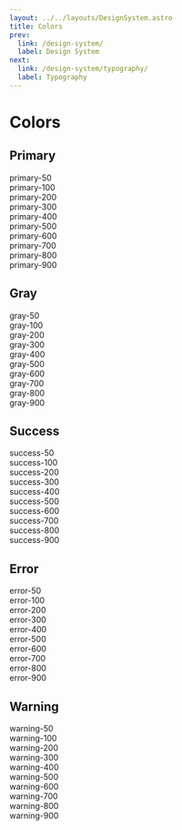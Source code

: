 ```yaml
---
layout: ../../layouts/DesignSystem.astro
title: Colors
prev:
  link: /design-system/
  label: Design System
next:
  link: /design-system/typography/
  label: Typography
---
```


# Colors

## Primary

<div class="color-token-grid">
  <div class="color-token">
    <div class="color-token__color" style="--color: #F5F4FD"></div>
    <div class="color-token__label">primary-50</div>
  </div>
  <div class="color-token">
    <div class="color-token__color" style="--color: #E5E1FB"></div>
    <div class="color-token__label">primary-100</div>
  </div>
  <div class="color-token">
    <div class="color-token__color" style="--color: #D5CFF7"></div>
    <div class="color-token__label">primary-200</div>
  </div>
  <div class="color-token">
    <div class="color-token__color" style="--color: #C5BDF6"></div>
    <div class="color-token__label">primary-300</div>
  </div>
  <div class="color-token">
    <div class="color-token__color" style="--color: #B4AAF3"></div>
    <div class="color-token__label">primary-400</div>
  </div>
  <div class="color-token">
    <div class="color-token__color" style="--color: #A396EF"></div>
    <div class="color-token__label">primary-500</div>
  </div>
  <div class="color-token color-token--default">
    <div class="color-token__color" style="--color: #8478E3"></div>
    <div class="color-token__label">primary-600</div>
  </div>
  <div class="color-token">
    <div class="color-token__color" style="--color: #6E64BD"></div>
    <div class="color-token__label">primary-700</div>
  </div>
  <div class="color-token">
    <div class="color-token__color" style="--color: #585096"></div>
    <div class="color-token__label">primary-800</div>
  </div>
  <div class="color-token">
    <div class="color-token__color" style="--color: #423B70"></div>
    <div class="color-token__label">primary-900</div>
  </div>
</div>

## Gray

<div class="color-token-grid">
  <div class="color-token">
    <div class="color-token__color" style="--color: #EFEFEF"></div>
    <div class="color-token__label">gray-50</div>
  </div>
  <div class="color-token">
    <div class="color-token__color" style="--color: #D5D5D6"></div>
    <div class="color-token__label">gray-100</div>
  </div>
  <div class="color-token">
    <div class="color-token__color" style="--color: #BABBBC"></div>
    <div class="color-token__label">gray-200</div>
  </div>
  <div class="color-token">
    <div class="color-token__color" style="--color: #9FA0A3"></div>
    <div class="color-token__label">gray-300</div>
  </div>
  <div class="color-token">
    <div class="color-token__color" style="--color: #838589"></div>
    <div class="color-token__label">gray-400</div>
  </div>
  <div class="color-token">
    <div class="color-token__color" style="--color: #65686C"></div>
    <div class="color-token__label">gray-500</div>
  </div>
  <div class="color-token color-token--default">
    <div class="color-token__color" style="--color: #46494F"></div>
    <div class="color-token__label">gray-600</div>
  </div>
  <div class="color-token">
    <div class="color-token__color" style="--color: #3C3F44"></div>
    <div class="color-token__label">gray-700</div>
  </div>
  <div class="color-token">
    <div class="color-token__color" style="--color: #303337"></div>
    <div class="color-token__label">gray-800</div>
  </div>
  <div class="color-token">
    <div class="color-token__color" style="--color: #26272B"></div>
    <div class="color-token__label">gray-900</div>
  </div>
</div>

## Success

<div class="color-token-grid">
  <div class="color-token">
    <div class="color-token__color" style="--color: #E6F7EF"></div>
    <div class="color-token__label">success-50</div>
  </div>
  <div class="color-token">
    <div class="color-token__color" style="--color: #BFEAD6"></div>
    <div class="color-token__label">success-100</div>
  </div>
  <div class="color-token">
    <div class="color-token__color" style="--color: #94DDBD"></div>
    <div class="color-token__label">success-200</div>
  </div>
  <div class="color-token">
    <div class="color-token__color" style="--color: #64D0A3"></div>
    <div class="color-token__label">success-300</div>
  </div>
  <div class="color-token">
    <div class="color-token__color" style="--color: #13C286"></div>
    <div class="color-token__label">success-400</div>
  </div>
  <div class="color-token">
    <div class="color-token__color" style="--color: #00B369"></div>
    <div class="color-token__label">success-500</div>
  </div>
  <div class="color-token color-token--default">
    <div class="color-token__color" style="--color: #00A549"></div>
    <div class="color-token__label">success-600</div>
  </div>
  <div class="color-token">
    <div class="color-token__color" style="--color: #008F3E"></div>
    <div class="color-token__label">success-700</div>
  </div>
  <div class="color-token">
    <div class="color-token__color" style="--color: #007833"></div>
    <div class="color-token__label">success-800</div>
  </div>
  <div class="color-token">
    <div class="color-token__color" style="--color: #006028"></div>
    <div class="color-token__label">success-900</div>
  </div>
</div>

## Error

<div class="color-token-grid">
  <div class="color-token">
    <div class="color-token__color" style="--color: #F9E9EA"></div>
    <div class="color-token__label">error-50</div>
  </div>
  <div class="color-token">
    <div class="color-token__color" style="--color: #F0C6C8"></div>
    <div class="color-token__label">error-100</div>
  </div>
  <div class="color-token">
    <div class="color-token__color" style="--color: #E5A2A6"></div>
    <div class="color-token__label">error-200</div>
  </div>
  <div class="color-token">
    <div class="color-token__color" style="--color: #DB7C81"></div>
    <div class="color-token__label">error-300</div>
  </div>
  <div class="color-token">
    <div class="color-token__color" style="--color: #D0525A"></div>
    <div class="color-token__label">error-400</div>
  </div>
  <div class="color-token">
    <div class="color-token__color" style="--color: #C21A2E"></div>
    <div class="color-token__label">error-500</div>
  </div>
  <div class="color-token color-token--default">
    <div class="color-token__color" style="--color: #B40000"></div>
    <div class="color-token__label">error-600</div>
  </div>
  <div class="color-token">
    <div class="color-token__color" style="--color: #9C0000"></div>
    <div class="color-token__label">error-700</div>
  </div>
  <div class="color-token">
    <div class="color-token__color" style="--color: #830000"></div>
    <div class="color-token__label">error-800</div>
  </div>
  <div class="color-token">
    <div class="color-token__color" style="--color: #690000"></div>
    <div class="color-token__label">error-900</div>
  </div>
</div>

## Warning

<div class="color-token-grid">
  <div class="color-token">
    <div class="color-token__color" style="--color: #FFF4EA"></div>
    <div class="color-token__label">warning-50</div>
  </div>
  <div class="color-token">
    <div class="color-token__color" style="--color: #FEE5C8"></div>
    <div class="color-token__label">warning-100</div>
  </div>
  <div class="color-token">
    <div class="color-token__color" style="--color: #FED4A5"></div>
    <div class="color-token__label">warning-200</div>
  </div>
  <div class="color-token">
    <div class="color-token__color" style="--color: #FDC481"></div>
    <div class="color-token__label">warning-300</div>
  </div>
  <div class="color-token">
    <div class="color-token__color" style="--color: #FDB358"></div>
    <div class="color-token__label">warning-400</div>
  </div>
  <div class="color-token">
    <div class="color-token__color" style="--color: #FBA21F"></div>
    <div class="color-token__label">warning-500</div>
  </div>
  <div class="color-token color-token--default">
    <div class="color-token__color" style="--color: #FA9000"></div>
    <div class="color-token__label">warning-600</div>
  </div>
  <div class="color-token">
    <div class="color-token__color" style="--color: #D97D00"></div>
    <div class="color-token__label">warning-700</div>
  </div>
  <div class="color-token">
    <div class="color-token__color" style="--color: #B76700"></div>
    <div class="color-token__label">warning-800</div>
  </div>
  <div class="color-token">
    <div class="color-token__color" style="--color: #945300"></div>
    <div class="color-token__label">warning-900</div>
  </div>
</div>
